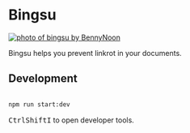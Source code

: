 # Bingsu

[![photo of bingsu by BennyNoon](./src/assets/img/bingsu-photo.jpg)](https://pixabay.com/photos/bingsu-menu-mango-3868700/)

Bingsu helps you prevent linkrot in your documents.

## Development

```bash

npm run start:dev

```

<kbd>Ctrl</kbd><kbd>Shift</kbd><kbd>I</kbd> to open developer tools.
